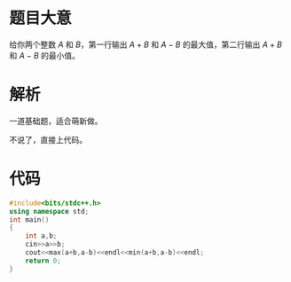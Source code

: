 # 题目大意
给你两个整数 $A$ 和 $B$，第一行输出 $A+B$ 和 $A-B$ 的最大值，第二行输出 $A+B$ 和 $A-B$ 的最小值。
# 解析
一道基础题，适合萌新做。

不说了，直接上代码。
# 代码
~~~cpp
#include<bits/stdc++.h>
using namespace std;
int main()
{
	int a,b;
	cin>>a>>b;
	cout<<max(a+b,a-b)<<endl<<min(a+b,a-b)<<endl;
	return 0;
}
~~~